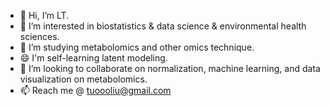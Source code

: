 - 👋 Hi, I’m LT.
- 👀 I’m interested in biostatistics & data science & environmental health sciences.
- 🌱 I’m studying metabolomics and other omics technique.
- 😄 I'm self-learning latent modeling.
- 💞️ I’m looking to collaborate on normalization, machine learning, and data visualization on metabolomics.
- 📫 Reach me @ tuoooliu@gmail.com

<!---
TuoooLiu666/TuoooLiu666 is a ✨ special ✨ repository because its `README.md` (this file) appears on your GitHub profile.
You can click the Preview link to take a look at your changes.
--->
